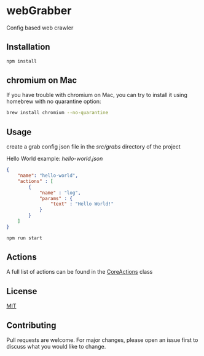 # webGrabber
Config based web crawler

## Installation

```bash
npm install
```

## chromium on Mac

If you have trouble with chromium on Mac, you can try to install it using homebrew with no quarantine option:

```bash
brew install chromium --no-quarantine
```

## Usage
create a grab config json file in the *src/grabs* directory of the project

Hello World example: *hello-world.json*

```json
{
	"name": "hello-world",
	"actions" : [
		{
			"name" : "log",
			"params" : {
				"text" : "Hello World!"
			}
		}
	]
}
```

```bash
npm run start
```

## Actions
A full list of actions can be found in the [CoreActions](src/classes/CoreActions.js) class

## License
[MIT](https://choosealicense.com/licenses/mit/)

## Contributing
Pull requests are welcome. For major changes, please open an issue first to discuss what you would like to change.